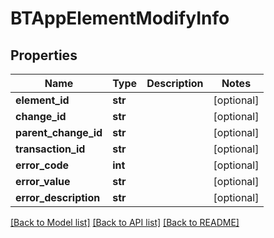 # BTAppElementModifyInfo

## Properties
Name | Type | Description | Notes
------------ | ------------- | ------------- | -------------
**element_id** | **str** |  | [optional] 
**change_id** | **str** |  | [optional] 
**parent_change_id** | **str** |  | [optional] 
**transaction_id** | **str** |  | [optional] 
**error_code** | **int** |  | [optional] 
**error_value** | **str** |  | [optional] 
**error_description** | **str** |  | [optional] 

[[Back to Model list]](../README.md#documentation-for-models) [[Back to API list]](../README.md#documentation-for-api-endpoints) [[Back to README]](../README.md)



